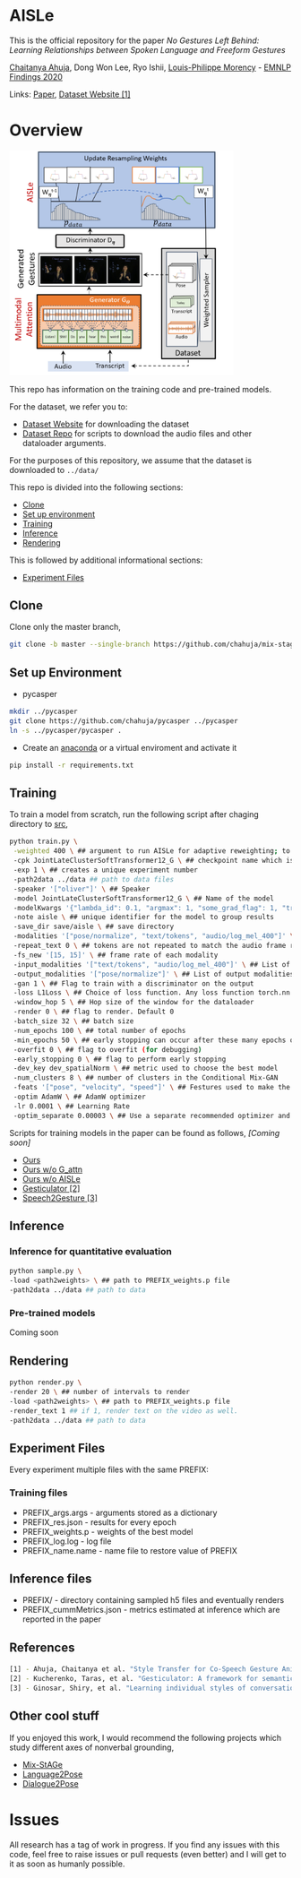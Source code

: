 # AISLe

This is the official repository for the paper *No Gestures Left Behind: Learning Relationships between Spoken Language and Freeform Gestures* 

[Chaitanya Ahuja](http://chahuja.com), Dong Won Lee, Ryo Ishii, [Louis-Philippe Morency](https://www.cs.cmu.edu/~morency/) - [EMNLP Findings 2020](https://2020.emnlp.org/)


Links: [Paper](https://www.aclweb.org/anthology/2020.findings-emnlp.170.pdf), [Dataset Website [1]](http://chahuja.com/pats)

# Overview

<img src="figs/overview.png" alt="drawing" width="400"/>

This repo has information on the training code and pre-trained models. 

For the dataset, we refer you to:
* [Dataset Website](http://chahuja.com/pats) for downloading the dataset
* [Dataset Repo](https://github.com/chahuja/pats) for scripts to download the audio files and other dataloader arguments. 

For the purposes of this repository, we assume that the dataset is downloaded to `../data/`

This repo is divided into the following sections:

* [Clone](#clone)
* [Set up environment](#set-up-environment)
* [Training](#training)
* [Inference](#inference)
* [Rendering](#rendering)

This is followed by additional informational sections:
* [Experiment Files](#experiment-files)

## Clone
Clone only the master branch,

```sh
git clone -b master --single-branch https://github.com/chahuja/mix-stage.git
```

## Set up Environment
* pycasper

```sh
mkdir ../pycasper
git clone https://github.com/chahuja/pycasper ../pycasper
ln -s ../pycasper/pycasper .
```

* Create an [anaconda](https://www.anaconda.com/) or a virtual enviroment and activate it

```sh
pip install -r requirements.txt
```

## Training
To train a model from scratch, run the following script after chaging directory to [src](src/),

```sh
python train.py \
 -weighted 400 \ ## argument to run AISLe for adaptive reweighting; to be used with `gan=1`; the number refers to the number of iterations per epoch
 -cpk JointLateClusterSoftTransformer12_G \ ## checkpoint name which is a part of experiment file PREFIX
 -exp 1 \ ## creates a unique experiment number
 -path2data ../data ## path to data files
 -speaker '["oliver"]' \ ## Speaker
 -model JointLateClusterSoftTransformer12_G \ ## Name of the model
 -modelKwargs '{"lambda_id": 0.1, "argmax": 1, "some_grad_flag": 1, "train_only": 1}' \ ## List of extra arguments to instantiate an object of the model
 -note aisle \ ## unique identifier for the model to group results
 -save_dir save/aisle \ ## save directory
 -modalities '["pose/normalize", "text/tokens", "audio/log_mel_400"]' \ ## all modalities as a list. output modality first, then input modalities
 -repeat_text 0 \ ## tokens are not repeated to match the audio frame rate
 -fs_new '[15, 15]' \ ## frame rate of each modality
 -input_modalities '["text/tokens", "audio/log_mel_400"]' \ ## List of input modalities
 -output_modalities '["pose/normalize"]' \ ## List of output modalities
 -gan 1 \ ## Flag to train with a discriminator on the output
 -loss L1Loss \ ## Choice of loss function. Any loss function torch.nn.* will work here
 -window_hop 5 \ ## Hop size of the window for the dataloader
 -render 0 \ ## flag to render. Default 0
 -batch_size 32 \ ## batch size
 -num_epochs 100 \ ## total number of epochs
 -min_epochs 50 \ ## early stopping can occur after these many epochs occur
 -overfit 0 \ ## flag to overfit (for debugging)
 -early_stopping 0 \ ## flag to perform early stopping 
 -dev_key dev_spatialNorm \ ## metric used to choose the best model
 -num_clusters 8 \ ## number of clusters in the Conditional Mix-GAN
 -feats '["pose", "velocity", "speed"]' \ ## Festures used to make the clusters
 -optim AdamW \ ## AdamW optimizer
 -lr 0.0001 \ ## Learning Rate
 -optim_separate 0.00003 \ ## Use a separate recommended optimizer and learning rate schedule for the language encoder BERT
```

Scripts for training models in the paper can be found as follows, *[Coming soon]*

- [Ours]()
- [Ours w/o G_attn]()
- [Ours w/o AISLe]()
- [Gesticulator [2]]() 
- [Speech2Gesture [3]]()

## Inference
### Inference for quantitative evaluation

```sh
python sample.py \
-load <path2weights> \ ## path to PREFIX_weights.p file
-path2data ../data ## path to data
```

### Pre-trained models
Coming soon

## Rendering

```sh
python render.py \
-render 20 \ ## number of intervals to render
-load <path2weights> \ ## path to PREFIX_weights.p file
-render_text 1 ## if 1, render text on the video as well.
-path2data ../data ## path to data
```

## Experiment Files
Every experiment multiple files with the same PREFIX:

### Training files
* PREFIX_args.args - arguments stored as a dictionary
* PREFIX_res.json - results for every epoch
* PREFIX_weights.p - weights of the best model
* PREFIX_log.log - log file 
* PREFIX_name.name - name file to restore value of PREFIX

## Inference files
* PREFIX/ - directory containing sampled h5 files and eventually renders
* PREFIX_cummMetrics.json - metrics estimated at inference which are reported in the paper

## References
```sh
[1] - Ahuja, Chaitanya et al. "Style Transfer for Co-Speech Gesture Animation: A Multi-Speaker Conditional Mixture Approach" ECCV 2020.
[2] - Kucherenko, Taras, et al. "Gesticulator: A framework for semantically-aware speech-driven gesture generation." ICMI 2020.
[3] - Ginosar, Shiry, et al. "Learning individual styles of conversational gesture." CVPR 2019.
```

## Other cool stuff
If you enjoyed this work, I would recommend the following projects which study different axes of nonverbal grounding,
- [Mix-StAGe](http://chahuja.com/mix-stage)
- [Language2Pose](http://chahuja.com/language2pose)
- [Dialogue2Pose](https://arxiv.org/pdf/1910.02181.pdf)

# Issues
All research has a tag of work in progress. If you find any issues with this code, feel free to raise issues or pull requests (even better) and I will get to it as soon as humanly possible.
